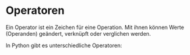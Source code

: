 # Operatoren 

Ein Operator ist ein Zeichen für eine Operation. Mit ihnen können Werte (Operanden) geändert, verknüpft oder verglichen werden.

In Python gibt es unterschiedliche Operatoren:


```{tableofcontents}
```
